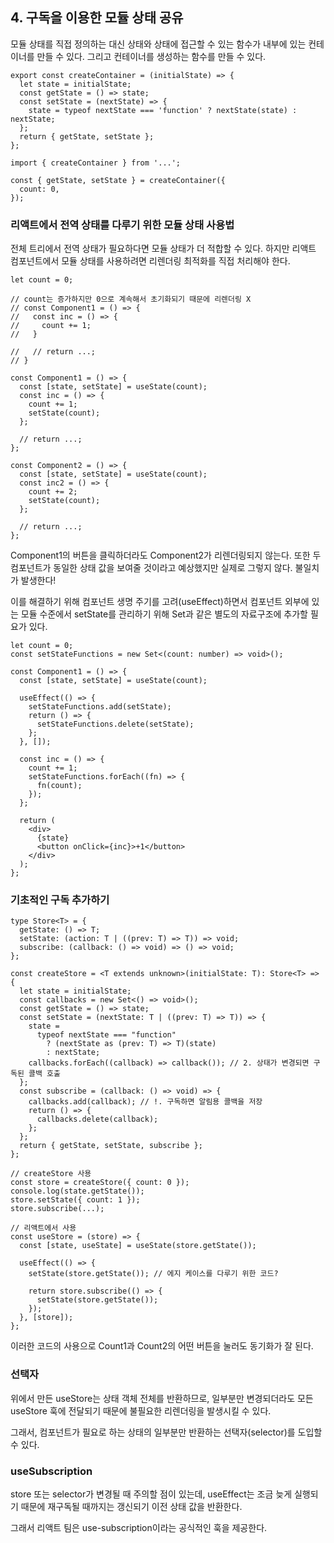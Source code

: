 ## 4. 구독을 이용한 모듈 상태 공유

모듈 상태를 직접 정의하는 대신 상태와 상태에 접근할 수 있는 함수가 내부에 있는 컨테이너를 만들 수 있다. 그리고 컨테이너를 생성하는 함수를 만들 수 있다.

```tsx
export const createContainer = (initialState) => {
  let state = initialState;
  const getState = () => state;
  const setState = (nextState) => {
    state = typeof nextState === 'function' ? nextState(state) : nextState;
  };
  return { getState, setState };
};

import { createContainer } from '...';

const { getState, setState } = createContainer({
  count: 0,
});
```

### 리액트에서 전역 상태를 다루기 위한 모듈 상태 사용법

전체 트리에서 전역 상태가 필요하다면 모듈 상태가 더 적합할 수 있다. 하지만 리액트 컴포넌트에서 모듈 상태를 사용하려면 리렌더링 최적화를 직접 처리해야 한다.

```tsx
let count = 0;

// count는 증가하지만 0으로 계속해서 초기화되기 때문에 리렌더링 X
// const Component1 = () => {
//   const inc = () => {
//     count += 1;
//   }

//   // return ...;
// }

const Component1 = () => {
  const [state, setState] = useState(count);
  const inc = () => {
    count += 1;
    setState(count);
  };

  // return ...;
};

const Component2 = () => {
  const [state, setState] = useState(count);
  const inc2 = () => {
    count += 2;
    setState(count);
  };

  // return ...;
};
```

Component1의 버튼을 클릭하더라도 Component2가 리렌더링되지 않는다. 또한 두 컴포넌트가 동일한 상태 값을 보여줄 것이라고 예상했지만 실제로 그렇지 않다. 불일치가 발생한다!

이를 해결하기 위해 컴포넌트 생명 주기를 고려(useEffect)하면서 컴포넌트 외부에 있는 모듈 수준에서 setState를 관리하기 위해 Set과 같은 별도의 자료구조에 추가할 필요가 있다.

```tsx
let count = 0;
const setStateFunctions = new Set<(count: number) => void>();

const Component1 = () => {
  const [state, setState] = useState(count);

  useEffect(() => {
    setStateFunctions.add(setState);
    return () => {
      setStateFunctions.delete(setState);
    };
  }, []);

  const inc = () => {
    count += 1;
    setStateFunctions.forEach((fn) => {
      fn(count);
    });
  };

  return (
    <div>
      {state}
      <button onClick={inc}>+1</button>
    </div>
  );
};
```

### 기초적인 구독 추가하기

```tsx
type Store<T> = {
  getState: () => T;
  setState: (action: T | ((prev: T) => T)) => void;
  subscribe: (callback: () => void) => () => void;
};

const createStore = <T extends unknown>(initialState: T): Store<T> => {
  let state = initialState;
  const callbacks = new Set<() => void>();
  const getState = () => state;
  const setState = (nextState: T | ((prev: T) => T)) => {
    state =
      typeof nextState === "function"
        ? (nextState as (prev: T) => T)(state)
        : nextState;
    callbacks.forEach((callback) => callback()); // 2. 상태가 변경되면 구독된 콜백 호출
  };
  const subscribe = (callback: () => void) => {
    callbacks.add(callback); // !. 구독하면 알림용 콜백을 저장
    return () => {
      callbacks.delete(callback);
    };
  };
  return { getState, setState, subscribe };
};

// createStore 사용
const store = createStore({ count: 0 });
console.log(state.getState());
store.setState({ count: 1 });
store.subscribe(...);

// 리액트에서 사용
const useStore = (store) => {
  const [state, useState] = useState(store.getState());

  useEffect(() => {
    setState(store.getState()); // 에지 케이스를 다루기 위한 코드?

    return store.subscribe(() => {
      setState(store.getState());
    });
  }, [store]);
};
```

이러한 코드의 사용으로 Count1과 Count2의 어떤 버튼을 눌러도 동기화가 잘 된다.

### 선택자

위에서 만든 useStore는 상태 객체 전체를 반환하므로, 일부분만 변경되더라도 모든 useStore 훅에 전달되기 때문에 불필요한 리렌더링을 발생시킬 수 있다.

그래서, 컴포넌트가 필요로 하는 상태의 일부분만 반환하는 선택자(selector)를 도입할 수 있다.

### useSubscription

store 또는 selector가 변경될 때 주의할 점이 있는데, useEffect는 조금 늦게 실행되기 때문에 재구독될 때까지는 갱신되기 이전 상태 값을 반환한다.

그래서 리액트 팀은 use-subscription이라는 공식적인 훅을 제공한다.
